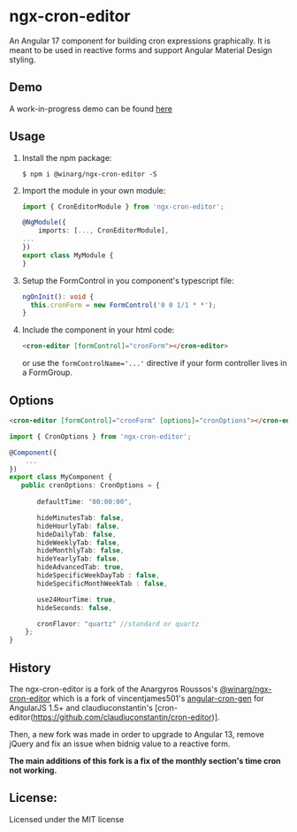 ngx-cron-editor
===

An Angular 17 component for building cron expressions graphically. It is meant
to be used in reactive forms and support Angular Material Design styling.
 

## Demo

A work-in-progress demo can be found [here](https://stackblitz.com/edit/angular-ngx-cron-editor?file=src/app/app.component.html)

## Usage

1. Install the npm package:
    ```
    $ npm i @winarg/ngx-cron-editor -S
    ```

2. Import the module in your own module:

    ```ts
    import { CronEditorModule } from 'ngx-cron-editor';

    @NgModule({
        imports: [..., CronEditorModule],
    ...
    })
    export class MyModule {
    }
    ```

3. Setup the FormControl in you component's typescript file:
   
   ```ts
   ngOnInit(): void {
     this.cronForm = new FormControl('0 0 1/1 * *');
   }
   ```
   
4. Include the component in your html code:

    ```html
    <cron-editor [formControl]="cronForm"></cron-editor>
    ```
   
   or use the `formControlName='...'` directive if your form controller
   lives in a FormGroup.

## Options

```html
<cron-editor [formControl]="cronForm" [options]="cronOptions"></cron-editor>
```

```ts
import { CronOptions } from 'ngx-cron-editor';

@Component({
    ...
})
export class MyComponent {
   public cronOptions: CronOptions = {
       
       defaultTime: "00:00:00",

       hideMinutesTab: false,
       hideHourlyTab: false,
       hideDailyTab: false,
       hideWeeklyTab: false,
       hideMonthlyTab: false,
       hideYearlyTab: false,
       hideAdvancedTab: true,
       hideSpecificWeekDayTab : false,
       hideSpecificMonthWeekTab : false,

       use24HourTime: true,
       hideSeconds: false,

       cronFlavor: "quartz" //standard or quartz
    };
}
```

## History

The ngx-cron-editor is a fork of the Anargyros Roussos's  [@winarg/ngx-cron-editor](https://github.com/winarg/ngx-cron-editor/edit/master/package.json) which is a fork of vincentjames501's [angular-cron-gen](https://github.com/vincentjames501/angular-cron-gen) for AngularJS 1.5+ and claudiuconstantin's [cron-editor(https://github.com/claudiuconstantin/cron-editor)]. 

Then, a new fork was made in order to upgrade to Angular 13, remove jQuery and fix an issue when bidnig value to a reactive form.

**The main additions of this fork is a fix of the monthly section's time cron not working.**


## License:
Licensed under the MIT license
